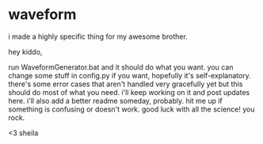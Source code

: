 # waveform
i made a highly specific thing for my awesome brother.

hey kiddo,

run WaveformGenerator.bat and it should do what you want.
you can change some stuff in config.py if you want, hopefully it's self-explanatory.
there's some error cases that aren't handled very gracefully yet but this should do most of what you need.
i'll keep working on it and post updates here.
i'll also add a better readme someday, probably.
hit me up if something is confusing or doesn't work.
good luck with all the science! you rock.

<3 sheila
